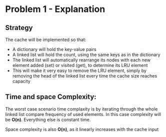 # Problem 1 - Explanation

## Strategy
The cache will be implemented so that:
* A dictionary will hold the key-value pairs
* A linked list will hold the count, using the same keys as in the dictionary
* The linked list will automatically rearrange its nodes with each new element added (set) or visited (get), to determine its LRU element
* This will make it very easy to remove the LRU element, simply by removing the head of the linked list every time the cache size reaches capacity

## Time and space Complexity:
The worst case scenario time complaxity is by iterating through the whole linked list compare frequency of used elements. In this case complexity will be **O(n)**. Everything else is constant time.

Space complexity is also **O(n)**, as it linearly increases with the cache input